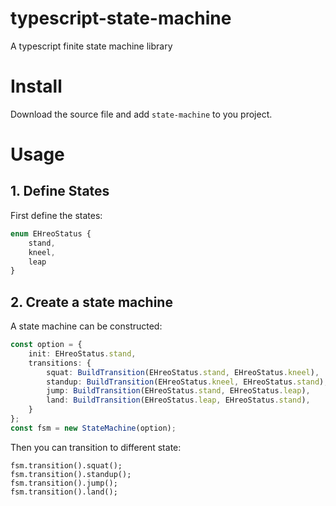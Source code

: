 # typescript-state-machine

A typescript finite state machine library

# Install

Download the source file and add `state-machine` to you project.

# Usage

## 1. Define States

First define the states:

``` typescript
enum EHreoStatus {
    stand,
    kneel,
    leap
}
```

## 2. Create a state machine

A state machine can be constructed:

``` typescript
const option = {
    init: EHreoStatus.stand,
    transitions: {
        squat: BuildTransition(EHreoStatus.stand, EHreoStatus.kneel),
        standup: BuildTransition(EHreoStatus.kneel, EHreoStatus.stand),
        jump: BuildTransition(EHreoStatus.stand, EHreoStatus.leap),
        land: BuildTransition(EHreoStatus.leap, EHreoStatus.stand),
    }
};
const fsm = new StateMachine(option);
```

Then you can transition to different state:

```
fsm.transition().squat();
fsm.transition().standup();
fsm.transition().jump();
fsm.transition().land();
```